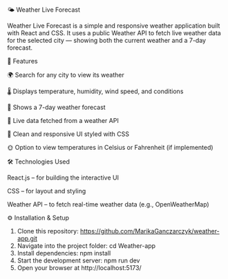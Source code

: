 🌤️ Weather Live Forecast

Weather Live Forecast is a simple and responsive weather application built with React and CSS.
It uses a public Weather API to fetch live weather data for the selected city — showing both the current weather and a 7-day forecast.

🚀 Features

🌍 Search for any city to view its weather

🌡️ Displays temperature, humidity, wind speed, and conditions

📆 Shows a 7-day weather forecast

🔄 Live data fetched from a weather API

🎨 Clean and responsive UI styled with CSS

🌞 Option to view temperatures in Celsius or Fahrenheit (if implemented)

🛠️ Technologies Used

React.js – for building the interactive UI

CSS – for layout and styling

Weather API – to fetch real-time weather data (e.g., OpenWeatherMap)

 ⚙️ Installation & Setup

1. Clone this repository: https://github.com/MarikaGanczarczyk/weather-app.git
2. Navigate into the project folder: cd Weather-app
3. Install dependencies: npm install
4. Start the development server: npm run dev
5. Open your browser at  http://localhost:5173/
